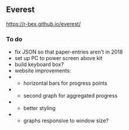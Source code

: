## Everest

https://r-bex.github.io/everest/

### To do

- fix JSON so that paper-entries aren't in 2018
- set up PC to power screen above kit
- build keyboard box?
- website improvements:
- - horizontal bars for progress points
- - second graph for aggregated progress
- - better styling
- - graphs responsive to window size?
